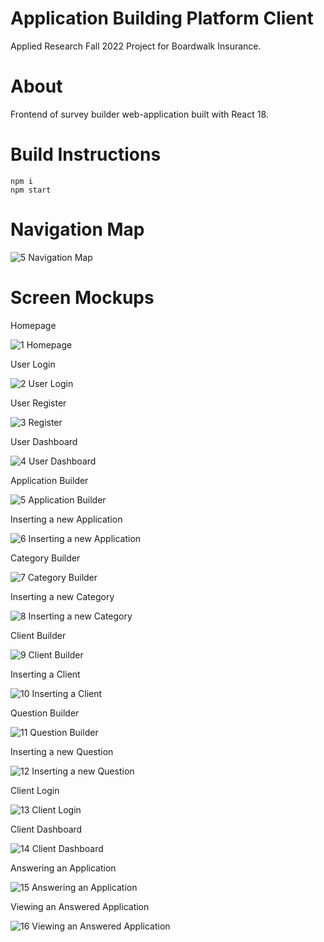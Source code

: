 # Application Building Platform Client

Applied Research Fall 2022 Project for Boardwalk Insurance.

# About

Frontend of survey builder web-application built with React 18.

# Build Instructions

```
npm i
npm start
```

# Navigation Map

![5  Navigation Map](https://user-images.githubusercontent.com/62397382/211077222-b6773bf7-ac7b-4a83-95d1-d4cf4c905f61.jpg)

# Screen Mockups

Homepage

![1 Homepage](https://user-images.githubusercontent.com/62397382/210772668-e6e6368f-2eba-4838-87cb-7c6eaea6d0bb.png)

User Login

![2 User Login](https://user-images.githubusercontent.com/62397382/210772695-25ceba75-21c3-4c09-a19b-9a0d524e91a6.png)

User Register

![3 Register](https://user-images.githubusercontent.com/62397382/211079619-cdf66887-a951-4353-ad78-780e1639dfb6.png)

User Dashboard

![4 User Dashboard](https://user-images.githubusercontent.com/62397382/210772927-e9ef88ea-0599-4511-bec2-210b993cd83b.png)

Application Builder

![5 Application Builder](https://user-images.githubusercontent.com/62397382/210772997-a4fbcc93-4cb9-49e2-9795-fd61753e41d9.png)

Inserting a new Application

![6 Inserting a new Application](https://user-images.githubusercontent.com/62397382/210773036-33fd15dd-44d3-449f-9637-558c0444c6a4.png)

Category Builder

![7 Category Builder](https://user-images.githubusercontent.com/62397382/210773331-b11e9f20-7256-4562-8535-657a51567cc6.png)

Inserting a new Category

![8 Inserting a new Category](https://user-images.githubusercontent.com/62397382/210773616-8e2b9b7d-7a95-4509-8503-dec3f55be030.png)

Client Builder

![9 Client Builder](https://user-images.githubusercontent.com/62397382/210774452-f997b3f7-d2c9-497d-9c2a-f82b3bd011b3.png)

Inserting a Client

![10 Inserting a Client](https://user-images.githubusercontent.com/62397382/210774418-584ce177-0501-4fca-a7be-1193bbbf8ad8.png)

Question Builder

![11 Question Builder](https://user-images.githubusercontent.com/62397382/210775095-97ccf770-37a3-452b-b065-73acfa1bede1.png)

Inserting a new Question

![12 Inserting a new Question](https://user-images.githubusercontent.com/62397382/210775084-6f841637-5236-41b2-8b8d-e226fdf433fd.png)

Client Login

![13 Client Login](https://user-images.githubusercontent.com/62397382/210777672-7a1e2fcf-8f5a-4835-b6d5-8c1a5cec073b.png)

Client Dashboard

![14 Client Dashboard](https://user-images.githubusercontent.com/62397382/210777658-b400ad95-fe78-4d49-82dd-e67402cffaba.png)

Answering an Application

![15 Answering an Application](https://user-images.githubusercontent.com/62397382/210778513-6d722d25-d348-4957-a17f-531a452f9e3e.png)

Viewing an Answered Application

![16 Viewing an Answered Application](https://user-images.githubusercontent.com/62397382/211103056-d0f4b751-ac8c-46a0-acd4-4d08e58a3faf.png)
